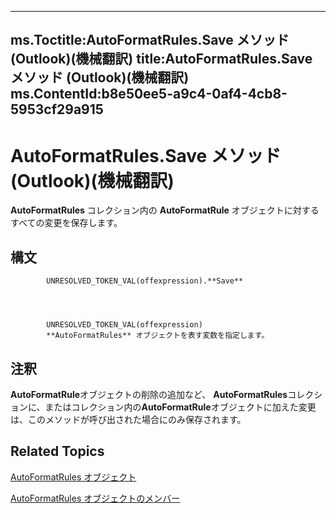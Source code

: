 

---
ms.Toctitle:AutoFormatRules.Save メソッド (Outlook)(機械翻訳)
title:AutoFormatRules.Save メソッド (Outlook)(機械翻訳)
ms.ContentId:b8e50ee5-a9c4-0af4-4cb8-5953cf29a915
---
# AutoFormatRules.Save メソッド (Outlook)(機械翻訳)




**AutoFormatRules** コレクション内の **AutoFormatRule** オブジェクトに対するすべての変更を保存します。

## 構文

            UNRESOLVED_TOKEN_VAL(offexpression).**Save**




            UNRESOLVED_TOKEN_VAL(offexpression)
            **AutoFormatRules** オブジェクトを表す変数を指定します。



## 注釈
**AutoFormatRule**オブジェクトの削除の追加など、 **AutoFormatRules**コレクションに、またはコレクション内の**AutoFormatRule**オブジェクトに加えた変更は、このメソッドが呼び出された場合にのみ保存されます。



## Related Topics

[AutoFormatRules オブジェクト](74514b71-964c-f17b-4df6-e1a5c5ed2b52.md)

[AutoFormatRules オブジェクトのメンバー](05f12440-a4d5-1e8c-6f3e-72c90bd1f9c1.md)




